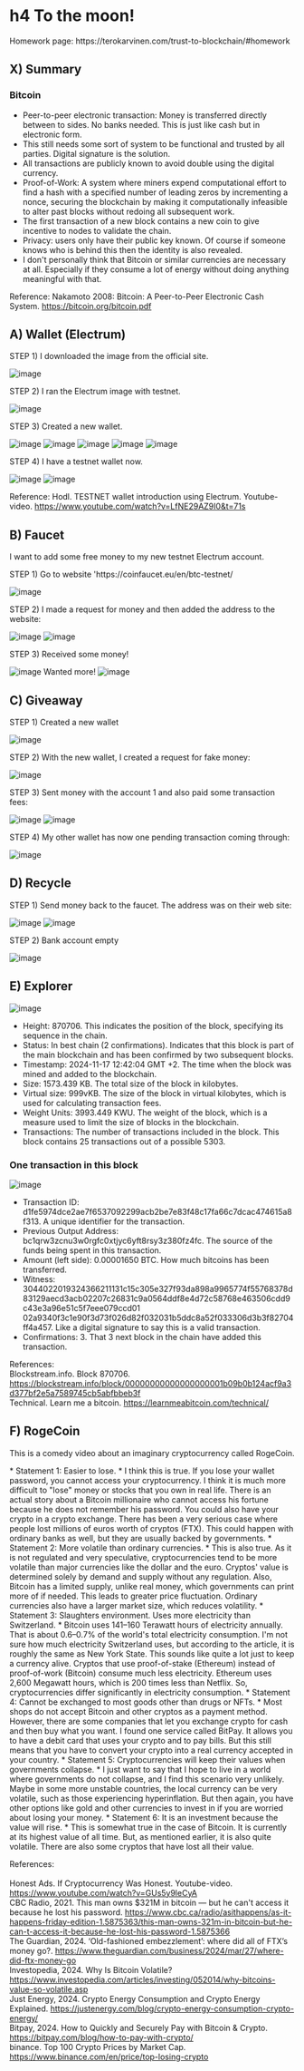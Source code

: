 # h4 To the moon!
<p>Homework page: https://terokarvinen.com/trust-to-blockchain/#homework</p>

## X) Summary
### Bitcoin

* Peer-to-peer electronic transaction: Money is transferred directly between to sides. No banks needed. This is just like cash but in electronic form.
* This still needs some sort of system to be functional and trusted by all parties. Digital signature is the solution.
* All transactions are publicly known to avoid double using the digital currency.
* Proof-of-Work: A system where miners expend computational effort to find a hash with a specified number of leading zeros by incrementing a nonce, securing the blockchain by making it computationally infeasible to alter past blocks without redoing all subsequent work.
* The first transaction of a new block contains a new coin to give incentive to nodes to validate the chain.
* Privacy: users only have their public key known. Of course if someone knows who is behind this then the identity is also revealed.
* I don't personally think that Bitcoin or similar currencies are necessary at all. Especially if they consume a lot of energy without doing anything meaningful with that.

Reference: Nakamoto 2008: Bitcoin: A Peer-to-Peer Electronic Cash System. https://bitcoin.org/bitcoin.pdf

## A) Wallet (Electrum)
STEP 1) I downloaded the image from the official site.

![image](https://github.com/user-attachments/assets/36ce12c9-5948-4ffc-aa74-3eeb9946f90c)

STEP 2) I ran the Electrum image with testnet.

![image](https://github.com/user-attachments/assets/c98902f7-0f9f-4ec1-b521-5ce6b02e5bb0)

STEP 3) Created a new wallet.

![image](https://github.com/user-attachments/assets/386ff651-8512-445d-b079-920944ac9634)
![image](https://github.com/user-attachments/assets/d2fd3033-76a7-49eb-9bfb-05a87f07e9b9)
![image](https://github.com/user-attachments/assets/7e0a323e-a3d4-4e89-a865-61722264fe61)
![image](https://github.com/user-attachments/assets/9f5641f0-992a-4056-b554-47625d789ac8)
![image](https://github.com/user-attachments/assets/7c12e46e-3471-4876-baa5-bf75af192c60)

STEP 4) I have a testnet wallet now.

![image](https://github.com/user-attachments/assets/29d8cd13-ad6c-4e44-bd81-74cdc4469f83)
![image](https://github.com/user-attachments/assets/b31ec313-c967-444f-aa50-4c0b185086f4)

Reference: Hodl. TESTNET wallet introduction using Electrum. Youtube-video. https://www.youtube.com/watch?v=LfNE29AZ9I0&t=71s

## B) Faucet
<p>I want to add some free money to my new testnet Electrum account.</p>
STEP 1) Go to website 'https://coinfaucet.eu/en/btc-testnet/

![image](https://github.com/user-attachments/assets/364dbe94-c7bf-457f-a798-2aea8690924f)

STEP 2) I made a request for money and then added the address to the website:

![image](https://github.com/user-attachments/assets/021d37ae-5401-4d81-9736-eea3a9684ae0)
![image](https://github.com/user-attachments/assets/8658d5bc-67c9-44b1-9d44-7967604bfd29)

STEP 3) Received some money!

![image](https://github.com/user-attachments/assets/7e8141a4-7bb7-4af3-a33e-23285e68237f)
Wanted more!
![image](https://github.com/user-attachments/assets/4df49b3a-13a8-423f-b6e8-e44c30d6437c)

## C) Giveaway
STEP 1) Created a new wallet

![image](https://github.com/user-attachments/assets/37f4c634-ef8a-426d-a6e5-65d4f1c01b6f)

STEP 2) With the new wallet, I created a request for fake money:

![image](https://github.com/user-attachments/assets/e58533d0-6d61-4f46-8778-7b02fd0950ed)

STEP 3) Sent money with the account 1 and also paid some transaction fees:

![image](https://github.com/user-attachments/assets/e3e1d2b2-73b9-4447-909b-96192a6c0a9d)
![image](https://github.com/user-attachments/assets/8845038d-6b4c-4111-ac8d-099fe66f2d29)

STEP 4) My other wallet has now one pending transaction coming through:

![image](https://github.com/user-attachments/assets/d84ea070-1ad3-44c4-aed9-09a34835e5b0)

## D) Recycle
STEP 1) Send money back to the faucet. The address was on their web site:

![image](https://github.com/user-attachments/assets/b1a7af40-eaa8-49b3-9b66-d641a8ded869)
![image](https://github.com/user-attachments/assets/2c556952-0455-4058-933d-565fa6e2a077)

STEP 2) Bank account empty

![image](https://github.com/user-attachments/assets/c3d38b8b-9549-4308-b83d-a0e58573561f)

## E) Explorer

![image](https://github.com/user-attachments/assets/41ceb6c0-214d-4323-a2d7-8b18a8dfcfdb)

* Height: 870706. This indicates the position of the block, specifying its sequence in the chain.
* Status: In best chain (2 confirmations). Indicates that this block is part of the main blockchain and has been confirmed by two subsequent blocks.
* Timestamp: 2024-11-17 12:42:04 GMT +2. The time when the block was mined and added to the blockchain.
* Size: 1573.439 KB. The total size of the block in kilobytes.
* Virtual size: 999vKB. The size of the block in virtual kilobytes, which is used for calculating transaction fees.
* Weight Units: 3993.449 KWU. The weight of the block, which is a measure used to limit the size of blocks in the blockchain.
* Transactions: The number of transactions included in the block. This block contains 25 transactions out of a possible 5303.

### One transaction in this block

![image](https://github.com/user-attachments/assets/030742b4-07ee-4fdc-bbb7-ccca009ecafc)

* Transaction ID: d1fe5974dce2ae7f6537092299acb2be7e83f48c17fa66c7dcac474615a8f313. A unique identifier for the transaction.
* Previous Output Address: 	bc1qrw3zcnu3w0rgfc0xtjyc6yft8rsy3z380fz4fc. The source of the funds being spent in this transaction.
* Amount (left side): 0.00001650 BTC. How much bitcoins has been transferred.
* Witness: 	3044022019324366211131c15c305e327f93da898a9965774f55768378d83129aecd3acb02207c26831c9a0564ddf8e4d72c58768e463506cdd9c43e3a96e51c5f7eee079ccd01 02a9340f3c1e90f3d73f026d82f032031b5ddc8a52f033306d3b3f82704ff4a457. Like a digital signature to say this is a valid transaction.
* Confirmations: 3. That 3 next block in the chain have added this transaction.

References: <br>Blockstream.info. Block 870706. https://blockstream.info/block/00000000000000000001b09b0b124acf9a3d377bf2e5a7589745cb5abfbbeb3f<br>
Technical. Learn me a bitcoin. https://learnmeabitcoin.com/technical/

## F) RogeCoin
<p>This is a comedy video about an imaginary cryptocurrency called RogeCoin. </p>
* Statement 1: Easier to lose.
  * I think this is true. If you lose your wallet password, you cannot access your cryptocurrency. I think it is much more difficult to "lose" money or stocks that you own in real life. There is an actual story about a Bitcoin millionaire who cannot access his fortune because he does not remember his password. You could also have your crypto in a crypto exchange. There has been a very serious case where people lost millions of euros worth of cryptos (FTX). This could happen with ordinary banks as well, but they are usually backed by governments.
* Statement 2: More volatile than ordinary currencies.
  * This is also true. As it is not regulated and very speculative, cryptocurrencies tend to be more volatile than major currencies like the dollar and the euro. Cryptos' value is determined solely by demand and supply without any regulation. Also, Bitcoin has a limited supply, unlike real money, which governments can print more of if needed. This leads to greater price fluctuation. Ordinary currencies also have a larger market size, which reduces volatility.
* Statement 3: Slaughters environment. Uses more electricity than Switzerland.
  * Bitcoin uses 141–160 Terawatt hours of electricity annually. That is about 0.6–0.7% of the world's total electricity consumption. I'm not sure how much electricity Switzerland uses, but according to the article, it is roughly the same as New York State. This sounds like quite a lot just to keep a currency alive. Cryptos that use proof-of-stake (Ethereum) instead of proof-of-work (Bitcoin) consume much less electricity. Ethereum uses 2,600 Megawatt hours, which is 200 times less than Netflix. So, cryptocurrencies differ significantly in electricity consumption.
* Statement 4: Cannot be exchanged to most goods other than drugs or NFTs.
  * Most shops do not accept Bitcoin and other cryptos as a payment method. However, there are some companies that let you exchange crypto for cash and then buy what you want. I found one service called BitPay. It allows you to have a debit card that uses your crypto and to pay bills. But this still means that you have to convert your crypto into a real currency accepted in your country.
* Statement 5: Cryptocurrencies will keep their values when governments collapse.
 * I just want to say that I hope to live in a world where governments do not collapse, and I find this scenario very unlikely. Maybe in some more unstable countries, the local currency can be very volatile, such as those experiencing hyperinflation. But then again, you have other options like gold and other currencies to invest in if you are worried about losing your money.
* Statement 6: It is an investment because the value will rise.
  * This is somewhat true in the case of Bitcoin. It is currently at its highest value of all time. But, as mentioned earlier, it is also quite volatile. There are also some cryptos that have lost all their value.

References:<br>
<br> Honest Ads. If Cryptocurrency Was Honest. Youtube-video. https://www.youtube.com/watch?v=GUs5y9leCyA
<br>CBC Radio, 2021. This man owns $321M in bitcoin — but he can't access it because he lost his password. https://www.cbc.ca/radio/asithappens/as-it-happens-friday-edition-1.5875363/this-man-owns-321m-in-bitcoin-but-he-can-t-access-it-because-he-lost-his-password-1.5875366
<br> The Guardian, 2024. ‘Old-fashioned embezzlement’: where did all of FTX’s money go?. https://www.theguardian.com/business/2024/mar/27/where-did-ftx-money-go
<br> Investopedia, 2024. Why Is Bitcoin Volatile? https://www.investopedia.com/articles/investing/052014/why-bitcoins-value-so-volatile.asp
<br>Just Energy, 2024. Crypto Energy Consumption and Crypto Energy Explained. https://justenergy.com/blog/crypto-energy-consumption-crypto-energy/
<br>Bitpay, 2024. How to Quickly and Securely Pay with Bitcoin & Crypto. https://bitpay.com/blog/how-to-pay-with-crypto/
<br>binance. Top 100 Crypto Prices by Market Cap. https://www.binance.com/en/price/top-losing-crypto
